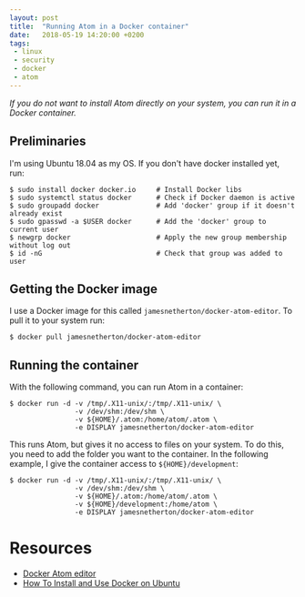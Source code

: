 ```yaml
---
layout: post
title:  "Running Atom in a Docker container"
date:   2018-05-19 14:20:00 +0200
tags:
 - linux
 - security
 - docker
 - atom
---
```

*If you do not want to install Atom directly on your system, you can run it in a Docker container.*

## Preliminaries
I'm using Ubuntu 18.04 as my OS. If you don't have docker installed yet, run:
```console
$ sudo install docker docker.io     # Install Docker libs
$ sudo systemctl status docker      # Check if Docker daemon is active
$ sudo groupadd docker              # Add 'docker' group if it doesn't already exist
$ sudo gpasswd -a $USER docker      # Add the 'docker' group to current user
$ newgrp docker                     # Apply the new group membership without log out
$ id -nG                            # Check that group was added to user
```

## Getting the Docker image
I use a Docker image for this called `jamesnetherton/docker-atom-editor`. To pull it to your system run:
```console
$ docker pull jamesnetherton/docker-atom-editor
```

## Running the container
With the following command, you can run Atom in a container:
```console
$ docker run -d -v /tmp/.X11-unix/:/tmp/.X11-unix/ \
                -v /dev/shm:/dev/shm \
                -v ${HOME}/.atom:/home/atom/.atom \
                -e DISPLAY jamesnetherton/docker-atom-editor
```

This runs Atom, but gives it no access to files on your system. To do this, you need to add the folder you want to the container. In the following example, I give the container access to `${HOME}/development`:

```console
$ docker run -d -v /tmp/.X11-unix/:/tmp/.X11-unix/ \
                -v /dev/shm:/dev/shm \
                -v ${HOME}/.atom:/home/atom/.atom \
                -v ${HOME}/development:/home/atom \
                -e DISPLAY jamesnetherton/docker-atom-editor
```


# Resources
- [Docker Atom editor][github]
- [How To Install and Use Docker on Ubuntu][digitalocean]

[github]: https://github.com/jamesnetherton/docker-atom-editor
[digitalocean]: https://www.digitalocean.com/community/tutorials/how-to-install-and-use-docker-on-ubuntu-16-04
